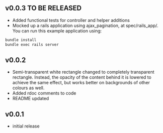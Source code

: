 ## v0.0.3 TO BE RELEASED
* Added functional tests for controller and helper additions
* Mocked up a rails application using ajax_pagination, at spec/rails_app/. You can run this example application using:

```sh
bundle install
bundle exec rails server
```

## v0.0.2
* Semi-transparent white rectangle changed to completely transparent rectangle. Instead, the opacity of the content behind it is lowered to achieve the same effect, but works better on backgrounds of other colours as well.
* Added rdoc comments to code
* README updated

## v0.0.1

* initial release

